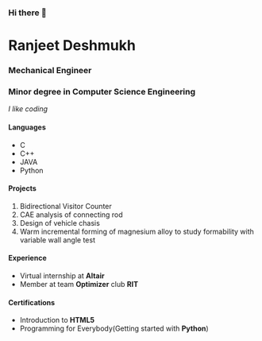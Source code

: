 ### Hi there 👋
# Ranjeet Deshmukh
### Mechanical Engineer 
### Minor degree in Computer Science Engineering
*I like coding*

#### Languages
- C
- C++
- JAVA
- Python
  
#### Projects
1. Bidirectional Visitor Counter
2. CAE analysis of connecting rod
3. Design of vehicle chasis
4. Warm incremental forming of magnesium alloy to study formability with variable wall angle test

#### Experience
+ Virtual internship at **Altair**
+ Member at team **Optimizer** club **RIT**

#### Certifications
+ Introduction to **HTML5**
+ Programming for Everybody(Getting started with **Python**)

<!--
**ranjeetd8384/ranjeetd8384** is a ✨ _special_ ✨ repository because its `README.md` (this file) appears on your GitHub profile.

Here are some ideas to get you started:

- 🔭 I’m currently working on ...
- 🌱 I’m currently learning ...
- 👯 I’m looking to collaborate on ...
- 🤔 I’m looking for help with ...
- 💬 Ask me about ...
- 📫 How to reach me: ...
- 😄 Pronouns: ...
- ⚡ Fun fact: ...
-->
